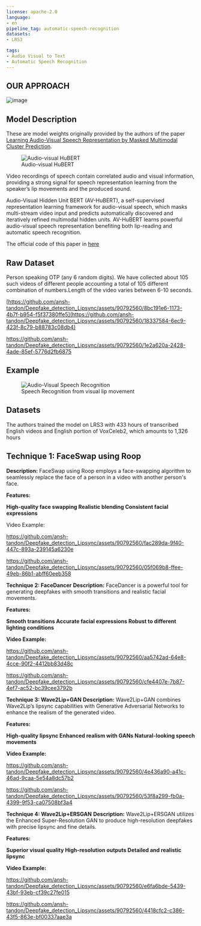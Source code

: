 ```yaml
---
license: apache-2.0
language:
- en
pipeline_tag: automatic-speech-recognition
datasets:
- LRS3

tags:
- Audio Visual to Text
- Automatic Speech Recognition
---
```

## OUR APPROACH

![image](https://github.com/ansh-tandon/Deepfake_detection_Lipsync/assets/90792560/8223a242-65d1-4706-a94a-c6ec10b5215f)

## Model Description

These are model weights originally provided by the authors of the paper [Learning Audio-Visual Speech Representation by Masked Multimodal Cluster Prediction](https://arxiv.org/pdf/2201.02184.pdf).

<figure>
  <img src="https://huggingface.co/vumichien/AV-HuBERT/resolve/main/HuBert.png" alt="Audio-visual HuBERT">
  <figcaption>Audio-visual HuBERT
  </figcaption>
</figure>

Video recordings of speech contain correlated audio and visual information, providing a strong signal for speech representation learning from the speaker’s lip
movements and the produced sound. 

Audio-Visual Hidden Unit BERT (AV-HuBERT), a self-supervised representation learning framework for audio-visual speech, which masks multi-stream video input and predicts automatically discovered and iteratively refined multimodal hidden units. AV-HuBERT
learns powerful audio-visual speech representation benefiting both lip-reading and automatic speech recognition.

The official code of this paper in [here](https://github.com/facebookresearch/av_hubert)

## Raw Dataset
Person speaking OTP (any 6 random digits). We have collected about 105 such videos of different people accounting a total of 105 different combination of numbers.Length of the video varies between 6-10 seconds.

[https://github.com/ansh-tandon/Deepfake_detection_Lipsync/assets/90792560/8bc191e6-1173-4b7f-b954-f5f37380ffe5](https://github.com/ansh-tandon/Deepfake_detection_Lipsync/assets/90792560/18337584-6ec9-423f-8c79-b88783c08db4)

https://github.com/ansh-tandon/Deepfake_detection_Lipsync/assets/90792560/1e2a620a-2428-4ade-85ef-5776d2fb6875
## Example

<figure>
  <img src="https://huggingface.co/vumichien/AV-HuBERT/resolve/main/lipreading.gif" alt="Audio-Visual Speech Recognition">
  <figcaption> Speech Recognition from visual lip movement
  </figcaption>
</figure>

## Datasets
The authors trained the model on LRS3 with 433 hours of transcribed English videos and English portion of VoxCeleb2, which amounts to 1,326 hours

## Technique 1: FaceSwap using Roop
**Description:**
FaceSwap using Roop employs a face-swapping algorithm to seamlessly replace the face of a person in a video with another person's face.

**Features:**

**High-quality face swapping
Realistic blending
Consistent facial expressions**

Video Example:

https://github.com/ansh-tandon/Deepfake_detection_Lipsync/assets/90792560/fac289da-9f40-447c-893a-239145a6230e

https://github.com/ansh-tandon/Deepfake_detection_Lipsync/assets/90792560/05f069b8-ffee-49eb-86b1-abff60eeb358




**Technique 2: FaceDancer**
**Description:**
FaceDancer is a powerful tool for generating deepfakes with smooth transitions and realistic facial movements.

**Features:**

**Smooth transitions
Accurate facial expressions
Robust to different lighting conditions**

**Video Example:**

https://github.com/ansh-tandon/Deepfake_detection_Lipsync/assets/90792560/aa5742ad-64e8-4cce-90f2-4412bb83d48c


https://github.com/ansh-tandon/Deepfake_detection_Lipsync/assets/90792560/cfe4407e-7b87-4ef7-ac52-bc39cee3792b


**Technique 3: Wave2Lip+GAN**
**Description:**
Wave2Lip+GAN combines Wave2Lip’s lipsync capabilities with Generative Adversarial Networks to enhance the realism of the generated video.

**Features:**

**High-quality lipsync
Enhanced realism with GANs
Natural-looking speech movements**

**Video Example:**


https://github.com/ansh-tandon/Deepfake_detection_Lipsync/assets/90792560/4e436a90-a41c-46ad-9caa-5e54a8dc57b2


https://github.com/ansh-tandon/Deepfake_detection_Lipsync/assets/90792560/53f8a299-fb0a-4399-9f53-ca07508bf3a4



**Technique 4: Wave2Lip+ERSGAN**
**Description:**
Wave2Lip+ERSGAN utilizes the Enhanced Super-Resolution GAN to produce high-resolution deepfakes with precise lipsync and fine details.

**Features:**

**Superior visual quality
High-resolution outputs
Detailed and realistic lipsync**

**Video Example:**

https://github.com/ansh-tandon/Deepfake_detection_Lipsync/assets/90792560/e6fa6bde-5439-43bf-93eb-cf39c27fe015


https://github.com/ansh-tandon/Deepfake_detection_Lipsync/assets/90792560/4418cfc2-c386-43f5-863e-bf00337aae3a


